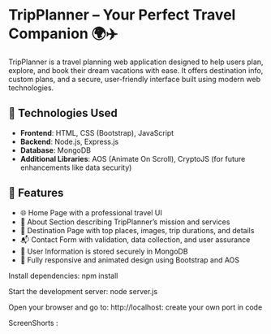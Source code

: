 # TripPlanner – Your Perfect Travel Companion 🌍✈️

TripPlanner is a travel planning web application designed to help users plan, explore, and book their dream vacations with ease. It offers destination info, custom plans, and a secure, user-friendly interface built using modern web technologies.

## 🔧 Technologies Used

- **Frontend**: HTML, CSS (Bootstrap), JavaScript
- **Backend**: Node.js, Express.js
- **Database**: MongoDB
- **Additional Libraries**: AOS (Animate On Scroll), CryptoJS (for future enhancements like data security)

## 📌 Features

- 🌐 Home Page with a professional travel UI
- 📖 About Section describing TripPlanner’s mission and services
- 🌄 Destination Page with top places, images, trip durations, and details
- 📬 Contact Form with validation, data collection, and user assurance
- 💾 User Information is stored securely in MongoDB
- 📱 Fully responsive and animated design using Bootstrap and AOS

Install dependencies:
npm install

Start the development server:
node server.js

Open your browser and go to:
http://localhost: create your own port in code  

ScreenShorts : 

